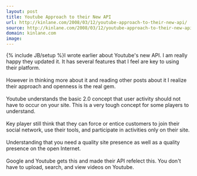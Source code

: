 ```yaml
---
layout: post
title: Youtube Approach to their New API
url: http://kinlane.com/2008/03/12/youtube-approach-to-their-new-api/
source: http://kinlane.com/2008/03/12/youtube-approach-to-their-new-api/
domain: kinlane.com
image: 
---
```

{% include JB/setup %}I wrote earlier about Youtube's new API.   I am really happy they updated it.  It has several features that I feel are key to using their platform.<br /><br />However in thinking more about it and reading other posts about it I realize their approach and openness is the real gem. <br /><br />Youtube understands the basic 2.0 concept that user activity should not have to occur on your site.  This is a very tough concept for some players to understand.<br /><br />Key player still think that they can force or entice customers to join their social network, use their tools, and participate in activities only on their site.<br /><br />Understanding that you need a quality site presence as well as a quality presence on the open Internet.<br /><br />Google and Youtube gets this and made their API refelect this.  You don't have to upload, search, and view videos on Youtube.